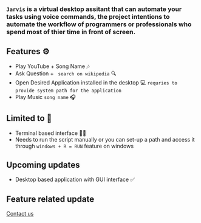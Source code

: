 ### ```Jarvis``` is a virtual desktop assitant that can automate your tasks using voice commands, the project intentions to automate the workflow of programmers or professionals who spend most of thier time in front of screen.

## Features ⚙

- Play YouTube  + Song Name 🎶
- Ask Question + ``` search on wikipedia``` 🔍
- Open Desired Application installed in the desktop 💻 ```requries to provide system path for the application```
- Play Music ```song name```  🎧


## Limited to 🚧

- Terminal based interface 👩‍💻
- Needs to run the script manually or you can set-up a path and access it through ```windows + R = RUN``` feature on windows 


## Upcoming updates 

- Desktop based application with GUI interface ✅

## Feature related update
  [Contact us](rudraksh.karpe@gmail.com)

